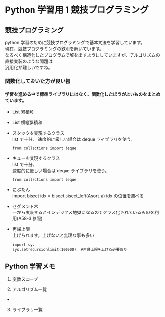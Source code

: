 # Python 学習用 1 競技プログラミング

## 競技プログラミング

python 学習のために競技プログラミングで基本文法を学習しています。  
 現在、競技プログラミングの鉄則を解いています。  
 なるべく構造化したプログラムで解を出すようにしていますが、アルゴリズムの直接実装のような問題は  
 汎用化が難しいですね。

### 関数化しておいた方が良い物

#### 学習を進める中で標準ライブラリにはなく、関数化したほうがよいものをまとめています。

- List 累積和
- List 横縦累積和

- スタックを実現するクラス  
  list で十分。
  速度的に厳しい場合は deque ライブラリを使う。
  ```
  from collections import deque
  ```
- キューを実現するクラス  
  list で十分。  
  速度的に厳しい場合は deque ライブラリを使う。
  ```
  from collections import deque
  ```
- にぶたん  
  import bisect
  idx = bisect.bisect_left(Asort, a)
  idx の位置を調べる

- セグメント木  
  一から実装するとインデックス地獄になるのでクラス化されているものを利用(A58-3 参照)

- 再帰上限  
  上げられます。上げないと無理な事も多い
  ```
  import sys
  sys.setrecursionlimit(100000)  #再帰上限を上げる必要あり
  ```

## Python 学習メモ

1. 変数スコープ

2. アルゴリズム一覧

-

3. ライブラリ一覧
